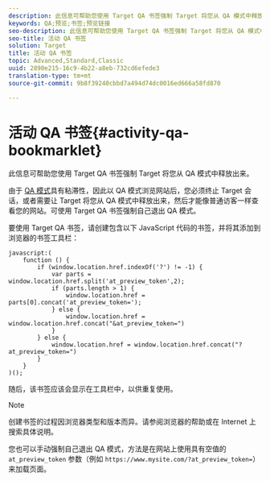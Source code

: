 ```yaml
---
description: 此信息可帮助您使用 Target QA 书签强制 Target 将您从 QA 模式中释放出来。
keywords: QA;预览;书签;预览链接
seo-description: 此信息可帮助您使用 Target QA 书签强制 Target 将您从 QA 模式中释放出来。
seo-title: 活动 QA 书签
solution: Target
title: 活动 QA 书签
topic: Advanced,Standard,Classic
uuid: 2890e215-16c9-4b22-a8eb-732cd6efede3
translation-type: tm+mt
source-git-commit: 9b8f39240cbbd7a494d74dc0016ed666a58fd870

---
```



# 活动 QA 书签{#activity-qa-bookmarklet}

此信息可帮助您使用 Target QA 书签强制 Target 将您从 QA 模式中释放出来。

由于 [QA 模式](../../c-activities/c-activity-qa/activity-qa.md#concept_9329EF33DE7D41CA9815C8115DBC4E40)具有粘滞性，因此以 QA 模式浏览网站后，您必须终止 Target 会话，或者需要让 Target 将您从 QA 模式中释放出来，然后才能像普通访客一样查看您的网站。可使用 Target QA 书签强制自己退出 QA 模式。

要使用 Target QA 书签，请创建包含以下 JavaScript 代码的书签，并将其添加到浏览器的书签工具栏：

```
javascript:(
    function () {
        if (window.location.href.indexOf('?') != -1) {
            var parts = window.location.href.split('at_preview_token',2);
            if (parts.length > 1) {
                window.location.href = parts[0].concat('at_preview_token=');
            } else {
                window.location.href = window.location.href.concat("&at_preview_token=")
            }
        } else {
            window.location.href = window.location.href.concat("?at_preview_token=")
        }
    }
)();
```

随后，该书签应该会显示在工具栏中，以供重复使用。

>[!NOTE]
>
>创建书签的过程因浏览器类型和版本而异。请参阅浏览器的帮助或在 Internet 上搜索具体说明。

您也可以手动强制自己退出 QA 模式，方法是在网站上使用具有空值的 `at_preview_token` 参数（例如 `https://www.mysite.com/?at_preview_token=`）来加载页面。
